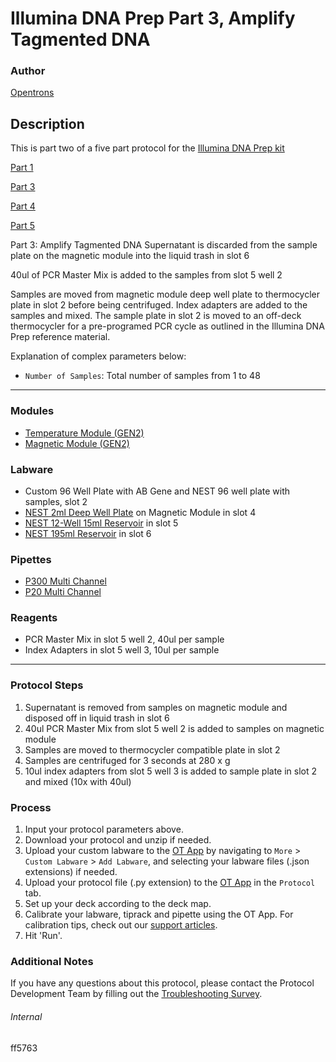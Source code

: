 # Illumina DNA Prep Part 3, Amplify Tagmented DNA

### Author
[Opentrons](https://opentrons.com/)

## Description
This is part two of a five part protocol for the [Illumina DNA Prep kit](https://www.illumina.com/products/by-type/sequencing-kits/library-prep-kits/nextera-dna-flex.html)

[Part 1](https://develop.protocols.opentrons.com/protocol/ff5763)

[Part 3](https://develop.protocols.opentrons.com/protocol/ff5763_part3)

[Part 4](https://develop.protocols.opentrons.com/protocol/ff5763_part4)

[Part 5](https://develop.protocols.opentrons.com/protocol/ff5763_part5)

Part 3: Amplify Tagmented DNA
Supernatant is discarded from the sample plate on the magnetic module into the liquid trash in slot 6

40ul of PCR Master Mix is added to the samples from slot 5 well 2

Samples are moved from magnetic module deep well plate to thermocycler plate in slot 2 before being centrifuged. Index adapters are added to the samples and mixed. The sample plate in slot 2 is moved to an off-deck thermocycler for a pre-programed PCR cycle as outlined in the Illumina DNA Prep reference material.

Explanation of complex parameters below:
* `Number of Samples`: Total number of samples from 1 to 48

---

### Modules
* [Temperature Module (GEN2)](https://shop.opentrons.com/collections/hardware-modules/products/tempdeck)
* [Magnetic Module (GEN2)](https://shop.opentrons.com/collections/hardware-modules/products/magdeck)

### Labware
* Custom 96 Well Plate with AB Gene and NEST 96 well plate with samples, slot 2
* [NEST 2ml Deep Well Plate](https://shop.opentrons.com/nest-2-ml-96-well-deep-well-plate-v-bottom/) on Magnetic Module in slot 4
* [NEST 12-Well 15ml Reservoir](https://shop.opentrons.com/nest-12-well-reservoirs-15-ml/) in slot 5
* [NEST 195ml Reservoir](https://shop.opentrons.com/nest-1-well-reservoirs-195-ml/) in slot 6


### Pipettes
* [P300 Multi Channel](https://shop.opentrons.com/8-channel-electronic-pipette/)
* [P20 Multi Channel](https://shop.opentrons.com/8-channel-electronic-pipette/)

### Reagents
* PCR Master Mix in slot 5 well 2, 40ul per sample
* Index Adapters in slot 5 well 3, 10ul per sample

---

### Protocol Steps
1. Supernatant is removed from samples on magnetic module and disposed off in liquid trash in slot 6
2. 40ul PCR Master Mix from slot 5 well 2 is added to samples on magnetic module
3. Samples are moved to thermocycler compatible plate in slot 2
4. Samples are centrifuged for 3 seconds at 280 x g
5. 10ul index adapters from slot 5 well 3 is added to sample plate in slot 2 and mixed (10x with 40ul)


### Process
1. Input your protocol parameters above.
2. Download your protocol and unzip if needed.
3. Upload your custom labware to the [OT App](https://opentrons.com/ot-app) by navigating to `More` > `Custom Labware` > `Add Labware`, and selecting your labware files (.json extensions) if needed.
4. Upload your protocol file (.py extension) to the [OT App](https://opentrons.com/ot-app) in the `Protocol` tab.
5. Set up your deck according to the deck map.
6. Calibrate your labware, tiprack and pipette using the OT App. For calibration tips, check out our [support articles](https://support.opentrons.com/en/collections/1559720-guide-for-getting-started-with-the-ot-2).
7. Hit 'Run'.

### Additional Notes
If you have any questions about this protocol, please contact the Protocol Development Team by filling out the [Troubleshooting Survey](https://protocol-troubleshooting.paperform.co/).

###### Internal
ff5763
